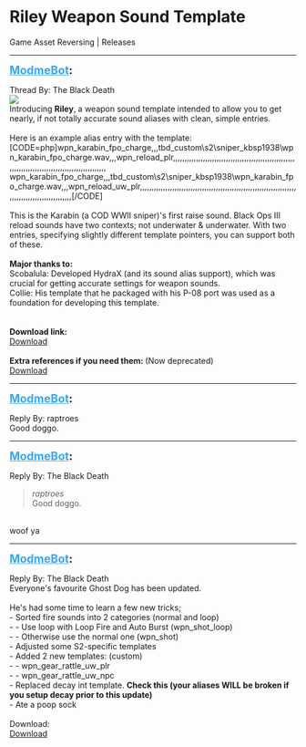 # Riley Weapon Sound Template
Game Asset Reversing | Releases

---
<strong style="font-size: 1.4em;"><span style="text-decoration: underline;text-decoration-color: #34a7f9;"><span style="color:#34a7f9;">ModmeBot</span></span>:</strong>

<p>Thread By: The Black Death<br /><img style="max-width: 500px;" src="https://i.gyazo.com/4b9e53d77c95764c10445ad197b379fd.png"><br />Introducing <strong>Riley</strong>, a weapon sound template intended to allow you to get nearly, if not totally accurate sound aliases with clean, simple entries.<br /> <br />Here is an example alias entry with the template:<br />[CODE=php]wpn_karabin_fpo_charge,,,tbd_custom\s2\sniper_kbsp1938\wpn_karabin_fpo_charge.wav,,,wpn_reload_plr,,,,,,,,,,,,,,,,,,,,,,,,,,,,,,,,,,,,,,,,,,,,,,,,,,,,,,,,,,,,,,,,,,,,,,,,,,,,,,,,,,,,,,,,,,,,,,,<br />wpn_karabin_fpo_charge,,,tbd_custom\s2\sniper_kbsp1938\wpn_karabin_fpo_charge.wav,,,wpn_reload_uw_plr,,,,,,,,,,,,,,,,,,,,,,,,,,,,,,,,,,,,,,,,,,,,,,,,,,,,,,,,,,,,,,,,,,,,,,,,,,,,,,,,,,,,,,,,,,,,,,,[/CODE]<br /> <br />This is the Karabin (a COD WWII sniper)&#39;s first raise sound. Black Ops III reload sounds have two contexts; not underwater &amp; underwater. With two entries, specifying slightly different template pointers, you can support both of these.<br /> <br /><strong>Major thanks to:</strong><br />Scobalula: Developed HydraX (and its sound alias support), which was crucial for getting accurate settings for weapon sounds.<br />Collie: His template that he packaged with his P-08 port was used as a foundation for developing this template.<br /> <br /> <br /><strong>Download link:</strong><br /><a href="https://mega.nz/#!HQFRTKTB!NSzpSJRrRIDFHOMp7dQcRBajHQVS74xFv0w2F9KGG1Q">Download</a><br /> <br /><strong>Extra references if you need them: </strong>(Now deprecated)<br /><a href="https://mega.nz/#!bZMQUaxB!11ieVYI5Sr3rVUpi8nFw6zOUWjHamVQKo2qsAOrPljM">Download</a></p>

---
<strong style="font-size: 1.4em;"><span style="text-decoration: underline;text-decoration-color: #34a7f9;"><span style="color:#34a7f9;">ModmeBot</span></span>:</strong>

<p>Reply By: raptroes<br />Good doggo.</p>

---
<strong style="font-size: 1.4em;"><span style="text-decoration: underline;text-decoration-color: #34a7f9;"><span style="color:#34a7f9;">ModmeBot</span></span>:</strong>

<p>Reply By: The Black Death<br /><blockquote><em>raptroes</em><br />Good doggo.</blockquote><br /> woof ya</p>

---
<strong style="font-size: 1.4em;"><span style="text-decoration: underline;text-decoration-color: #34a7f9;"><span style="color:#34a7f9;">ModmeBot</span></span>:</strong>

<p>Reply By: The Black Death<br />Everyone&#39;s favourite Ghost Dog has been updated.<br /> <br />He&#39;s had some time to learn a few new tricks;<br />- Sorted fire sounds into 2 categories (normal and loop)<br />- - Use loop with Loop Fire and Auto Burst (wpn_shot_loop)<br />- - Otherwise use the normal one (wpn_shot)<br />- Adjusted some S2-specific templates<br />- Added 2 new templates: (custom)<br />- - wpn_gear_rattle_uw_plr<br />- - wpn_gear_rattle_uw_npc<br />- Replaced decay int template. <strong>Check this (your aliases WILL be broken if you setup decay prior to this update)</strong><br />- Ate a poop sock<br /> <br />Download:<br /><a href="https://mega.nz/#!HQFRTKTB!NSzpSJRrRIDFHOMp7dQcRBajHQVS74xFv0w2F9KGG1Q">Download</a></p>
